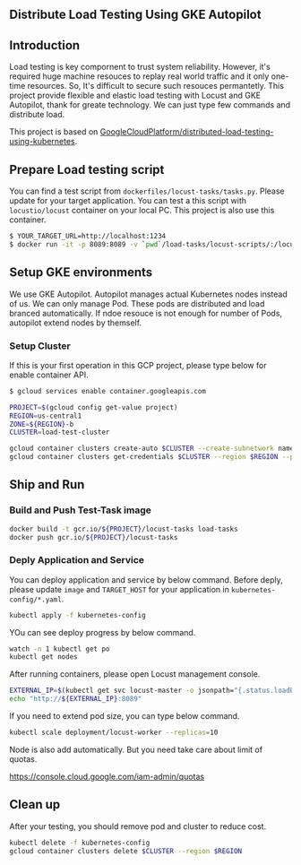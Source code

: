 ## Distribute Load Testing Using GKE Autopilot 

## Introduction

Load testing is key compornent to trust system reliability. However, it's required huge machine resouces to replay real world traffic and it only one-time resources. So, It's difficult to secure such resouces permantetly.
This project provide flexible and elastic load testing with Locust and GKE Autopilot, thank for greate technology. We can just type few commands and distribute load.

This project is based on [GoogleCloudPlatform/distributed-load-testing-using-kubernetes](https://github.com/GoogleCloudPlatform/distributed-load-testing-using-kubernetes).

## Prepare Load testing script

You can find a test script from `dockerfiles/locust-tasks/tasks.py`. Please update for your target application. You can test a this script with `locustio/locust` container on your local PC. This project is also use this container.

```bash
$ YOUR_TARGET_URL=http://localhost:1234
$ docker run -it -p 8089:8089 -v `pwd`/load-tasks/locust-scripts/:/locust-tasks locustio/locust -f /locust-tasks/tasks.py -H ${YOUR_TARGET_URL}
```

## Setup GKE environments

We use GKE Autopilot. Autopilot manages actual Kubernetes nodes instead of us. We can only manage Pod. These pods are distributed and load branced automatically. If ndoe resouce is not enough for number of Pods, autopilot extend nodes by themself.

### Setup Cluster

If this is your first operation in this GCP project, please type below for enable container API.

```bash 
$ gcloud services enable container.googleapis.com
```

```bash
PROJECT=$(gcloud config get-value project)
REGION=us-central1
ZONE=${REGION}-b
CLUSTER=load-test-cluster

gcloud container clusters create-auto $CLUSTER --create-subnetwork name=gke --region $REGION 
gcloud container clusters get-credentials $CLUSTER --region $REGION --project $PROJECT
```

## Ship and Run

### Build and Push Test-Task image

```bash
docker build -t gcr.io/${PROJECT}/locust-tasks load-tasks
docker push gcr.io/${PROJECT}/locust-tasks
```

### Deply Application and Service

You can deploy application and service by below command. Before deply, please update `image` and `TARGET_HOST` for your application in `kubernetes-config/*.yaml`.

```bash
kubectl apply -f kubernetes-config
```

YOu can see deploy progress by below command.

```bash
watch -n 1 kubectl get po
kubectl get nodes
```

After running containers, please open Locust management console.

```bash
EXTERNAL_IP=$(kubectl get svc locust-master -o jsonpath="{.status.loadBalancer.ingress[0].ip}")
echo "http://${EXTERNAL_IP}:8089"
```

If you need to extend pod size, you can type below command.

```bash
kubectl scale deployment/locust-worker --replicas=10
```

Node is also add automatically. But you need take care about limit of quotas.

https://console.cloud.google.com/iam-admin/quotas

## Clean up

After your testing, you should remove pod and cluster to reduce cost.

```bash
kubectl delete -f kubernetes-config
gcloud container clusters delete $CLUSTER --region $REGION
```
